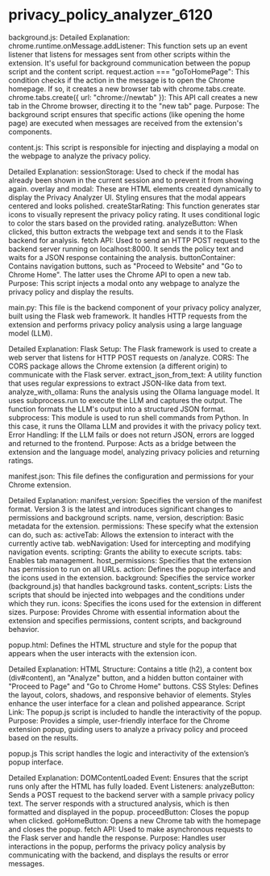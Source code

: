 # privacy_policy_analyzer_6120

background.js:
  Detailed Explanation:
    chrome.runtime.onMessage.addListener: This function sets up an event listener that listens for messages sent from other scripts within the extension. It's useful for background communication between the popup script and the content script.
    request.action === "goToHomePage": This condition checks if the action in the message is to open the Chrome homepage. If so, it creates a new browser tab with chrome.tabs.create.
    chrome.tabs.create({ url: "chrome://newtab" }): This API call creates a new tab in the Chrome browser, directing it to the "new tab" page.
 Purpose: 
    The background script ensures that specific actions (like opening the home page) are executed when messages are received from the extension's components.

content.js: 
This script is responsible for injecting and displaying a modal on the webpage to analyze the privacy policy.

  Detailed Explanation:
    sessionStorage: Used to check if the modal has already been shown in the current session and to prevent it from showing again.
    overlay and modal: These are HTML elements created dynamically to display the Privacy Analyzer UI. Styling ensures that the modal appears centered and looks polished.
    createStarRating: This function generates star icons to visually represent the privacy policy rating. It uses conditional logic to color the stars based on the provided rating.
    analyzeButton: When clicked, this button extracts the webpage text and sends it to the Flask backend for analysis.
    fetch API: Used to send an HTTP POST request to the backend server running on localhost:8000. It sends the policy text and waits for a JSON response containing the analysis.
    buttonContainer: Contains navigation buttons, such as "Proceed to Website" and "Go to Chrome Home". The latter uses the Chrome API to open a new tab.
  Purpose:
    This script injects a modal onto any webpage to analyze the privacy policy and display the results.

main.py:
This file is the backend component of your privacy policy analyzer, built using the Flask web framework. It handles HTTP requests from the extension and performs privacy policy analysis using a large language model (LLM).

  Detailed Explanation:
    Flask Setup: The Flask framework is used to create a web server that listens for HTTP POST requests on /analyze.
    CORS: The CORS package allows the Chrome extension (a different origin) to communicate with the Flask server.
    extract_json_from_text: A utility function that uses regular expressions to extract JSON-like data from text.
    analyze_with_ollama: Runs the analysis using the Ollama language model. It uses subprocess.run to execute the LLM and captures the output. The function formats the LLM's output into a structured JSON format.
    subprocess: This module is used to run shell commands from Python. In this case, it runs the Ollama LLM and provides it with the privacy policy text.
    Error Handling: If the LLM fails or does not return JSON, errors are logged and returned to the frontend.
  Purpose: 
    Acts as a bridge between the extension and the language model, analyzing privacy policies and returning ratings.

manifest.json:
This file defines the configuration and permissions for your Chrome extension.

  Detailed Explanation:
    manifest_version: Specifies the version of the manifest format. Version 3 is the latest and introduces significant changes to permissions and background scripts.
    name, version, description: Basic metadata for the extension.
    permissions: These specify what the extension can do, such as:
    activeTab: Allows the extension to interact with the currently active tab.
    webNavigation: Used for intercepting and modifying navigation events.
    scripting: Grants the ability to execute scripts.
    tabs: Enables tab management.
    host_permissions: Specifies that the extension has permission to run on all URLs.
    action: Defines the popup interface and the icons used in the extension.
    background: Specifies the service worker (background.js) that handles background tasks.
    content_scripts: Lists the scripts that should be injected into webpages and the conditions under which they run.
    icons: Specifies the icons used for the extension in different sizes.
  Purpose:
    Provides Chrome with essential information about the extension and specifies permissions, content scripts, and background behavior.

popup.html:
Defines the HTML structure and style for the popup that appears when the user interacts with the extension icon.

  Detailed Explanation:
    HTML Structure: Contains a title (h2), a content box (div#content), an "Analyze" button, and a hidden button container with "Proceed to Page" and "Go to Chrome Home" buttons.
    CSS Styles: Defines the layout, colors, shadows, and responsive behavior of elements. Styles enhance the user interface for a clean and polished appearance.
    Script Link: The popup.js script is included to handle the interactivity of the popup.
  Purpose:
    Provides a simple, user-friendly interface for the Chrome extension popup, guiding users to analyze a privacy policy and proceed based on the results.

popup.js
This script handles the logic and interactivity of the extension’s popup interface.

  Detailed Explanation:
    DOMContentLoaded Event: Ensures that the script runs only after the HTML has fully loaded.
    Event Listeners:
    analyzeButton: Sends a POST request to the backend server with a sample privacy policy text. The server responds with a structured analysis, which is then formatted and displayed in the popup.
    proceedButton: Closes the popup when clicked.
    goHomeButton: Opens a new Chrome tab with the homepage and closes the popup.
    fetch API: Used to make asynchronous requests to the Flask server and handle the response.
  Purpose:
    Handles user interactions in the popup, performs the privacy policy analysis by communicating with the backend, and displays the results or error messages.